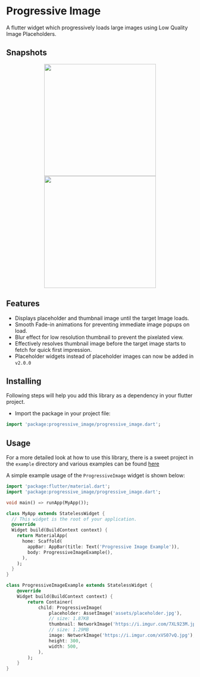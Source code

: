 # Progressive Image

A flutter widget which progressively loads large images using Low Quality Image Placeholders.

## Snapshots

<p align="middle">
  <img src="https://i.imgur.com/hKbYIQ6.gif" width="300" alt="" />
  <img src="https://i.imgur.com/sr7N8zi.gif" width="300" alt="" />
</p>

## Features

- Displays placeholder and thumbnail image until the target Image loads.
- Smooth Fade-in animations for preventing immediate image popups on load.
- Blur effect for low resolution thumbnail to prevent the pixelated view.
- Effectively resolves thumbnail image before the target image starts to fetch for quick first impression.
- Placeholder widgets instead of placeholder images can now be added in `v2.0.0`

## Installing

Following steps will help you add this library as a dependency in your flutter project.

- Import the package in your project file:

```dart
import 'package:progressive_image/progressive_image.dart';
```

## Usage

For a more detailed look at how to use this library, there is a sweet project in the `example` directory and various examples can be found [here](example/README.md)

A simple example usage of the `ProgressiveImage` widget is shown below:

```dart
import 'package:flutter/material.dart';
import 'package:progressive_image/progressive_image.dart';

void main() => runApp(MyApp());

class MyApp extends StatelessWidget {
  // This widget is the root of your application.
  @override
  Widget build(BuildContext context) {
    return MaterialApp(
      home: Scaffold(
        appBar: AppBar(title: Text('Progressive Image Example')),
        body: ProgressiveImageExample(),
      ),
    );
  }
}

class ProgressiveImageExample extends StatelessWidget {
    @override
    Widget build(BuildContext context) {
        return Container(
            child: ProgressiveImage(
                placeholder: AssetImage('assets/placeholder.jpg'),
                // size: 1.87KB
                thumbnail: NetworkImage('https://i.imgur.com/7XL923M.jpg'),
                // size: 1.29MB
                image: NetworkImage('https://i.imgur.com/xVS07vQ.jpg'),
                height: 300,
                width: 500,
            ),
        );
    }
}

```
